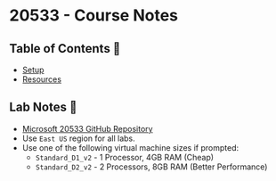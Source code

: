 # 20533 - Course Notes

## Table of Contents 📄

* [Setup](/20533/Setup.md)
* [Resources](/20533/Resources.md)

## Lab Notes 🔬

* [Microsoft 20533 GitHub Repository](https://github.com/MicrosoftLearning/20533-ImplementingMicrosoftAzureInfrastructureSolutions)
* Use `East US` region for all labs.
* Use one of the following virtual machine sizes if prompted:
  * `Standard_D1_v2` - 1 Processor, 4GB RAM (Cheap)
  * `Standard_D2_v2` - 2 Processors, 8GB RAM (Better Performance)
